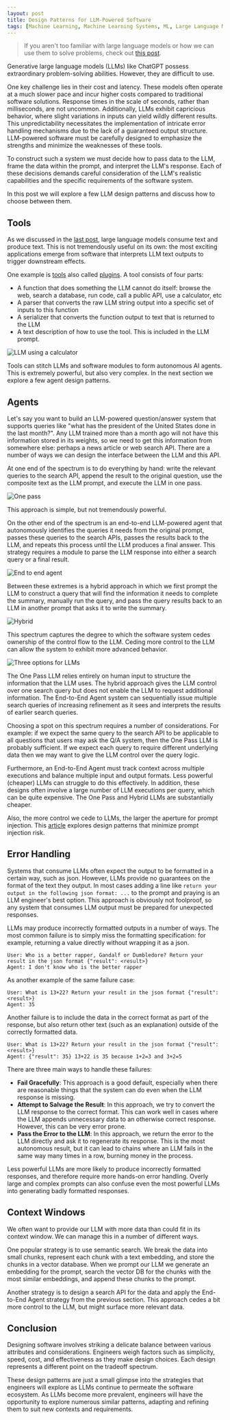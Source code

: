 ```yaml
---
layout: post
title: Design Patterns for LLM-Powered Software
tags: [Machine Learning, Machine Learning Systems, ML, Large Language Models, GPT]
---
```

<script> 
  (function(i,s,o,g,r,a,m){i['GoogleAnalyticsObject']=r;i[r]=i[r]||function(){
  (i[r].q=i[r].q||[]).push(arguments)},i[r].l=1*new Date();a=s.createElement(o),
  m=s.getElementsByTagName(o)[0];a.async=1;a.src=g;m.parentNode.insertBefore(a,m)
  })(window,document,'script','https://www.google-analytics.com/analytics.js','ga');

  ga('create', 'UA-82391879-1', 'auto');
  ga('send', 'pageview');

</script>


> If you aren't too familiar with large language models or how we can use them to solve problems, check out [this post](https://danshiebler.com/2023-05-12-large-language-models-part-1).


Generative large language models (LLMs) like ChatGPT possess extraordinary problem-solving abilities. However, they are difficult to use. 

One key challenge lies in their cost and latency. These models often operate at a much slower pace and incur higher costs compared to traditional software solutions. Response times in the scale of seconds, rather than milliseconds, are not uncommon. Additionally, LLMs exhibit capricious behavior, where slight variations in inputs can yield wildly different results. This unpredictability necessitates the implementation of intricate error handling mechanisms due to the lack of a guaranteed output structure. LLM-powered software must be carefully designed to emphasize the strengths and minimize the weaknesses of these tools.

To construct such a system we must decide how to pass data to the LLM, frame the data within the prompt, and interpret the LLM's response. Each of these decisions demands careful consideration of the LLM's realistic capabilities and the specific requirements of the software system. 

In this post we will explore a few LLM design patterns and discuss how to choose between them.


## Tools

As we discussed in the [last post](https://danshiebler.com/2023-05-12-large-language-models-part-1), large language models consume text and produce text. This is not tremendously useful on its own: the most exciting applications emerge from software that interprets LLM text outputs to trigger downstream effects. 

One example is [tools](https://docs.langchain.com/docs/components/agents/tool) also called [plugins](https://openai.com/blog/chatgpt-plugins). A tool consists of four parts:
- A function that does something the LLM cannot do itself: browse the web, search a database, run code, call a public API, use a calculator, etc
- A parser that converts the raw LLM string output into a specific set of inputs to this function
- A serializer that converts the function output to text that is returned to the LLM
- A text description of how to use the tool. This is included in the LLM prompt.


![LLM using a calculator](/img/LLMsTextSketch-Calculator.drawio.png)

Tools can stitch LLMs and software modules to form autonomous AI agents. This is extremely powerful, but also very complex. In the next section we explore a few agent design patterns.

## Agents

Let's say you want to build an LLM-powered question/answer system that supports queries like "what has the president of the United States done in the last month?". Any LLM trained more than a month ago will not have this information stored in its weights, so we need to get this information from somewhere else: perhaps a news article or web search API. There are a number of ways we can design the interface between the LLM and this API.

At one end of the spectrum is to do everything by hand: write the relevant queries to the search API, append the result to the original question, use the composite text as the LLM prompt, and execute the LLM in one pass.

![One pass](/img/LLMOnePass.png)

This approach is simple, but not tremendously powerful. 


On the other end of the spectrum is an end-to-end LLM-powered agent that autonomously identifies the queries it needs from the original prompt, passes these queries to the search APIs, passes the results back to the LLM, and repeats this process until the LLM produces a final answer. This strategy requires a module to parse the LLM response into either a search query or a final result.

![End to end agent](/img/LLMEndtoEndAgent.png)


Between these extremes is a hybrid approach in which we first prompt the LLM to construct a query that will find the information it needs to complete the summary, manually run the query, and pass the query results back to an LLM in another prompt that asks it to write the summary. 

![Hybrid](/img/LLMHybrid.png)

This spectrum captures the degree to which the software system cedes ownership of the control flow to the LLM. Ceding more control to the LLM can allow the system to exhibit more advanced behavior.

![Three options for LLMs](/img/LLMsTextSketch-Agents.drawio.png)

The One Pass LLM relies entirely on human input to structure the information that the LLM uses. The hybrid approach gives the LLM control over one search query but does not enable the LLM to request additional information. The End-to-End Agent system can sequentially issue multiple search queries of increasing refinement as it sees and interprets the results of earlier search queries. 

Choosing a spot on this spectrum requires a number of considerations. For example: if we expect the same query to the search API to be applicable to all questions that users may ask the Q/A system, then the One Pass LLM is probably sufficient. If we expect each query to require different underlying data then we may want to give the LLM control over the query logic.

Furthermore, an End-to-End Agent must track context across multiple executions and balance multiple input and output formats. Less powerful (cheaper) LLMs can struggle to do this effectively. In addition, these designs often involve a large number of LLM executions per query, which can be quite expensive. The One Pass and Hybrid LLMs are substantially cheaper.

Also, the more control we cede to LLMs, the larger the aperture for prompt injection. This [article](https://simonwillison.net/2023/Apr/25/dual-llm-pattern/) explores design patterns that minimize prompt injection risk.


## Error Handling

Systems that consume LLMs often expect the output to be formatted in a certain way, such as json. However, LLMs provide no guarantees on the format of the text they output. In most cases adding a line like `return your output in the following json format: ...` to the prompt and praying is an LLM engineer's best option. This approach is obviously not foolproof, so any system that consumes LLM output must be prepared for unexpected responses. 

LLMs may produce incorrectly formatted outputs in a number of ways. The most common failure is to simply miss the formatting specification: for example, returning a value directly without wrapping it as a json. 
```
User: Who is a better rapper, Gandalf or Dumbledore? Return your result in the json format {"result": <result>}
Agent: I don't know who is the better rapper
```
As another example of the same failure case:
```
User: What is 13+22? Return your result in the json format {"result": <result>}
Agent: 35
```

Another failure is to include the data in the correct format as part of the response, but also return other text (such as an explanation) outside of the correctly formatted data.
```
User: What is 13+22? Return your result in the json format {"result": <result>}
Agent: {"result": 35} 13+22 is 35 because 1+2=3 and 3+2=5
```

There are three main ways to handle these failures:
- **Fail Gracefully**: This approach is a good default, especially when there are reasonable things that the system can do even when the LLM response is missing.
- **Attempt to Salvage the Result**: In this approach, we try to convert the LLM response to the correct format. This can work well in cases where the LLM appends unnecessary data to an otherwise correct response. However, this can be very error prone. 
- **Pass the Error to the LLM**: In this approach, we return the error to the LLM directly and ask it to regenerate its response. This is the most autonomous result, but it can lead to chains where an LLM fails in the same way many times in a row, burning money in the process. 

Less powerful LLMs are more likely to produce incorrectly formatted responses, and therefore require more hands-on error handling.  Overly large and complex prompts can also confuse even the most powerful LLMs into generating badly formatted responses.


## Context Windows

We often want to provide our LLM with more data than could fit in its context window. We can manage this in a number of different ways. 

One popular strategy is to use semantic search. We break the data into small chunks, represent each chunk with a text embedding, and store the chunks in a vector database. When we prompt our LLM we generate an embedding for the prompt, search the vector DB for the chunks with the most similar embeddings, and append these chunks to the prompt. 

Another strategy is to design a search API for the data and apply the End-to-End Agent strategy from the previous section. This approach cedes a bit more control to the LLM, but might surface more relevant data. 


## Conclusion

Designing software involves striking a delicate balance between various attributes and considerations. Engineers weigh factors such as simplicity, speed, cost, and effectiveness as they make design choices. Each design represents a different point on the tradeoff spectrum.

These design patterns are just a small glimpse into the strategies that engineers will explore as LLMs continue to permeate the software ecosystem. As LLMs become more prevalent, engineers will have the opportunity to explore numerous similar patterns, adapting and refining them to suit new contexts and requirements.

